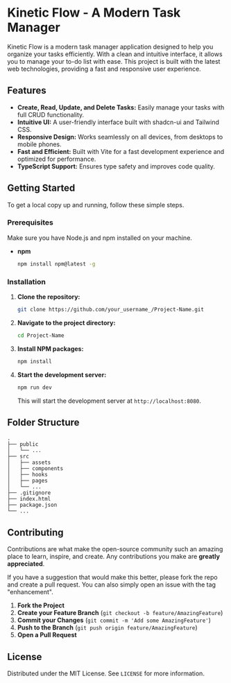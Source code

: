 # Kinetic Flow - A Modern Task Manager

Kinetic Flow is a modern task manager application designed to help you organize your tasks efficiently. With a clean and intuitive interface, it allows you to manage your to-do list with ease. This project is built with the latest web technologies, providing a fast and responsive user experience.

## Features

*   **Create, Read, Update, and Delete Tasks:** Easily manage your tasks with full CRUD functionality.
*   **Intuitive UI:** A user-friendly interface built with shadcn-ui and Tailwind CSS.
*   **Responsive Design:** Works seamlessly on all devices, from desktops to mobile phones.
*   **Fast and Efficient:** Built with Vite for a fast development experience and optimized for performance.
*   **TypeScript Support:** Ensures type safety and improves code quality.

## Getting Started

To get a local copy up and running, follow these simple steps.

### Prerequisites

Make sure you have Node.js and npm installed on your machine.

*   **npm**

    ```sh
    npm install npm@latest -g
    ```

### Installation

1.  **Clone the repository:**

    ```sh
    git clone https://github.com/your_username_/Project-Name.git
    ```

2.  **Navigate to the project directory:**

    ```sh
    cd Project-Name
    ```

3.  **Install NPM packages:**

    ```sh
    npm install
    ```

4.  **Start the development server:**

    ```sh
    npm run dev
    ```

    This will start the development server at `http://localhost:8080`.

## Folder Structure

```
.
├── public
│   └── ...
├── src
│   ├── assets
│   ├── components
│   ├── hooks
│   ├── pages
│   └── ...
├── .gitignore
├── index.html
├── package.json
└── ...
```

## Contributing

Contributions are what make the open-source community such an amazing place to learn, inspire, and create. Any contributions you make are **greatly appreciated**.

If you have a suggestion that would make this better, please fork the repo and create a pull request. You can also simply open an issue with the tag "enhancement".

1.  **Fork the Project**
2.  **Create your Feature Branch** (`git checkout -b feature/AmazingFeature`)
3.  **Commit your Changes** (`git commit -m 'Add some AmazingFeature'`)
4.  **Push to the Branch** (`git push origin feature/AmazingFeature`)
5.  **Open a Pull Request**

## License

Distributed under the MIT License. See `LICENSE` for more information.
